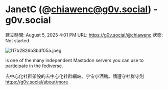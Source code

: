 # JanetC (@chiawenc@g0v.social) - g0v.social

建立時間: August 5, 2025 4:01 PM
URL: https://g0v.social/@chiawenc
狀態: Not started

![117b2826b8bdf05a.jpeg](117b2826b8bdf05a.jpeg)

is one of the many independent Mastodon servers you can use to participate in the fediverse.

去中心化社群架設的去中心化社群網站。宇宙小酒館。請遵守社群守則 https://g0v.social/about/more